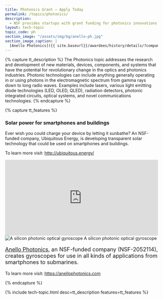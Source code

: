 ```yaml
---
title: Photonics Grant – Apply Today
permalink: /topics/photonics/
description: 
  - NSF provides startups with grant funding for photonics innovations. 
layout: tech-topic
topic_code: ph
section_image: "/assets/img/bg/anello-ph.jpg"
section_image_caption: |
  [Anello Photonics]({{ site.baseurl}}/awardees/history/details/?company=anello-photonics-inc)'s silicon photonic optical gyroscope.
---
```

{% capture tt_description %}
The Photonics topic addresses the research and development of new materials, devices, components, and systems that have the potential for revolutionary change in the optics and photonics industries. Photonic technologies can include anything generally operating in or using photons in the electromagnetic spectrum from gamma rays down to long radio waves. Examples include lasers, various light emitting diode technologies (LED, OLED, QLED), radiation detectors, photonic integrated circuits, optical systems, and novel communications technologies.
{% endcapture %}


{% capture tt_features %}
<div class="usa-section usa-content usa-grid">
  <div class="image-video">
    <div class="usa-width-one-half">
      <h3>Solar power for smartphones and buildings</h3>
      <p>Ever wish you could charge your device by letting it sunbathe? An NSF-funded company, Ubiquitous Energy, is developing transparent solar technology that could be used on smartphones and buildings.</p>
      <p>To learn more visit: <a href="http://ubiquitous.energy/">http://ubiquitous.energy/</a></p>
    </div>
    <div class="usa-width-one-half">
      <iframe sandbox="allow-same-origin allow-scripts" title="Ubiquitous Energy" width="100%" height="250" src="https://www.youtube.com/embed/5AXu-kGjwHE" frameborder="0" allowfullscreen=""></iframe>
    </div>
  </div>
</div>

<div class="usa-section usa-content usa-grid">    
    <div class="usa-width-one-half">
      <img src="{{ site.baseurl }}/assets/img/topics/photonics-sm.jpg" alt="A silicon photonic optical gyroscope" />
      <caption>A silicon photonic optical gyroscope</caption>
    </div>
    <div class="usa-width-one-half">
      <p  style="font-size:large;"><a href="{{ site.baseurl}}/awardees/history/details/?company=anello-photonics-inc" style="font-size:large;display:inline;">Anello Photonics</a>, an NSF-funded company (NSF-2052114), creates gyroscopes for use in all kinds of applications from smartphones to submarines.</p>
      <p>To learn more visit: <a href="https://anellophotonics.com">https://anellophotonics.com</a></p>
    </div>
    </div>
    
{% endcapture %}

{% include tech-topic.html desc=tt_description features=tt_features %}
